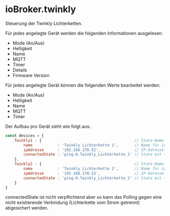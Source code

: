 # ioBroker.twinkly

Steuerung der Twinkly Lichterketten.

Für jedes angelegte Gerät werden die folgenden Informationen ausgelesen:
- Mode (An/Aus)
- Helligkeit
- Name
- MQTT
- Timer
- Details
- Firmware Version

Für jedes angelegte Gerät können die folgenden Werte bearbeitet werden:
- Mode (An/Aus)
- Helligkeit
- Name
- MQTT
- Timer

Der Aufbau pro Gerät sieht wie folgt aus:
``` javascript
const devices = {
    Twinkly1 : {                                         // State-Name in ioBroker
        name           : 'Twinkly Lichterkette 1',       // Name für ioBroker (Falls nicht hinterlegt wird der State-Name verwendet)
        ipAdresse      : '192.168.178.52',               // IP-Adresse von der Twinkly-Lichterkette
        connectedState : 'ping.0.Twinkly_Lichterkette_1' // State mit true/false der den aktuellen Status der Lichterkette überwacht (bspw. ping, tr-064)
    },
    Twinkly2 : {                                         // State-Name in ioBroker
        name           : 'Twinkly Lichterkette 2',       // Name für ioBroker (Falls nicht hinterlegt wird der State-Name verwendet)
        ipAdresse      : '192.168.178.53',               // IP-Adresse von der Twinkly-Lichterkette
        connectedState : 'ping.0.Twinkly_Lichterkette_2' // State mit true/false der den aktuellen Status der Lichterkette überwacht (bspw. ping, tr-064)
    }
}
```
connectedState ist nicht verpflichtend aber so kann das Polling gegen eine nicht existierende Verbindung (Lichterkette vom Strom getrennt) abgesichert werden.
